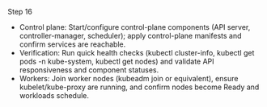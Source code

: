 Step 16

- Control plane: Start/configure control-plane components (API server, controller-manager, scheduler); apply control-plane manifests and confirm services are reachable.
- Verification: Run quick health checks (kubectl cluster-info, kubectl get pods -n kube-system, kubectl get nodes) and validate API responsiveness and component statuses.
- Workers: Join worker nodes (kubeadm join or equivalent), ensure kubelet/kube-proxy are running, and confirm nodes become Ready and workloads schedule.
